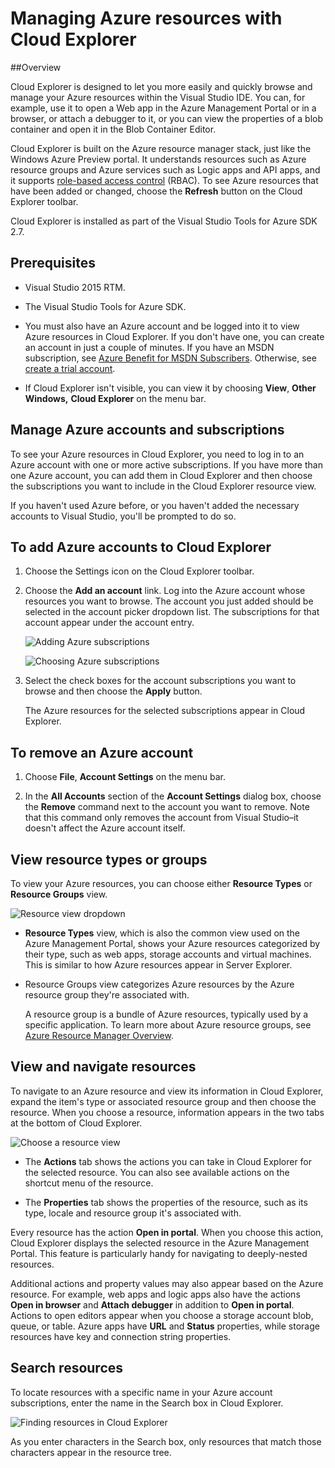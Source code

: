 <properties 
   pageTitle="Managing Azure resources with Cloud Explorer"
   description="Learn how to use Cloud Explorer to browse and manage Azure resources within Visual Studio."
   services="visual-studio-online"
   documentationCenter="na"
   authors="kempb"
   manager="douge"
   editor="tglee" />
<tags 
   ms.service="multiple"
   ms.date="08/13/2015"
   wacn.date="" />

# Managing Azure resources with Cloud Explorer

##Overview

Cloud Explorer is designed to let you more easily and quickly browse and manage your Azure resources within the Visual Studio IDE. You can, for example, use it to open a Web app in the Azure Management Portal or in a browser, or attach a debugger to it, or you can view the properties of a blob container and open it in the Blob Container Editor.

Cloud Explorer is built on the Azure resource manager stack, just like the Windows Azure Preview portal. It understands resources such as Azure resource groups and Azure services such as Logic apps and API apps, and it supports [role-based access control](/documentation/articles/role-based-access-control-configure) (RBAC). To see Azure resources that have been added or changed, choose the **Refresh** button on the Cloud Explorer toolbar.

Cloud Explorer is installed as part of the Visual Studio Tools for Azure SDK 2.7. 

## Prerequisites

- Visual Studio 2015 RTM.

- The Visual Studio Tools for Azure SDK. 
- You must also have an Azure account and be logged into it to view Azure resources in Cloud Explorer. If you don't have one, you can create an account in just a couple of minutes. If you have an MSDN subscription, see [Azure Benefit for MSDN Subscribers](http://azure.microsoft.com/pricing/member-offers/msdn-benefits-details/). Otherwise, see [create a trial account](/pricing/1rmb-trial/).

- If Cloud Explorer isn't visible, you can view it by choosing **View**, **Other Windows,** **Cloud Explorer** on the menu bar.

## Manage Azure accounts and subscriptions

To see your Azure resources in Cloud Explorer, you need to log in to an Azure account with one or more active subscriptions. If you have more than one Azure account, you can add them in Cloud Explorer and then choose the subscriptions you want to include in the Cloud Explorer resource view.

If you haven't used Azure before, or you haven't added the necessary accounts to Visual Studio, you'll be prompted to do so.

## To add Azure accounts to Cloud Explorer

1. Choose the Settings icon on the Cloud Explorer toolbar.

1. Choose the **Add an account** link. Log into the Azure account whose resources you want to browse. The account you just added should be selected in the account picker dropdown list. The subscriptions for that account appear under the account entry.

    ![Adding Azure subscriptions](./media/vs-azure-tools-resources-managing-with-cloud-explorer/IC819514.png)

    ![Choosing Azure subscriptions](./media/vs-azure-tools-resources-managing-with-cloud-explorer/IC819515.png)

1. Select the check boxes for the account subscriptions you want to browse and then choose the **Apply** button.

    The Azure resources for the selected subscriptions appear in Cloud Explorer.

## To remove an Azure account

1. Choose **File**, **Account Settings** on the menu bar.

1. In the **All Accounts** section of the **Account Settings** dialog box, choose the **Remove** command next to the account you want to remove. Note that this command only removes the account from Visual Studio–it doesn't affect the Azure account itself.

## View resource types or groups

To view your Azure resources, you can choose either **Resource Types** or **Resource Groups** view.

![Resource view dropdown](./media/vs-azure-tools-resources-managing-with-cloud-explorer/IC819516.png)

- **Resource Types** view, which is also the common view used on the Azure Management Portal, shows your Azure resources categorized by their type, such as web apps, storage accounts and virtual machines. This is similar to how Azure resources appear in Server Explorer.

- Resource Groups view categorizes Azure resources by the Azure resource group they're associated with.

 
	A resource group is a bundle of Azure resources, typically used by a specific application. To learn more about Azure resource groups, see [Azure Resource Manager Overview](/documentation/articles/resource-group-overview/).

## View and navigate resources

To navigate to an Azure resource and view its information in Cloud Explorer, expand the item's type or associated resource group and then choose the resource. When you choose a resource, information appears in the two tabs at the bottom of Cloud Explorer.

![Choose a resource view](./media/vs-azure-tools-resources-managing-with-cloud-explorer/IC819517.png)

- The **Actions** tab shows the actions you can take in Cloud Explorer for the selected resource. You can also see available actions on the shortcut menu of the resource.

- The **Properties** tab shows the properties of the resource, such as its type, locale and resource group it's associated with.

Every resource has the action **Open in portal**. When you choose this action, Cloud Explorer displays the selected resource in the Azure Management Portal. This feature is particularly handy for navigating to deeply-nested resources.

Additional actions and property values may also appear based on the Azure resource. For example, web apps and logic apps also have the actions **Open in browser** and **Attach debugger** in addition to **Open in portal**. Actions to open editors appear when you choose a storage account blob, queue, or table. Azure apps have **URL** and **Status** properties, while storage resources have key and connection string properties.

## Search resources

To locate resources with a specific name in your Azure account subscriptions, enter the name in the Search box in Cloud Explorer.

![Finding resources in Cloud Explorer](./media/vs-azure-tools-resources-managing-with-cloud-explorer/IC820394.png)

As you enter characters in the Search box, only resources that match those characters appear in the resource tree.

